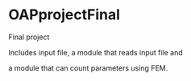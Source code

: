 # OAPprojectFinal
Final project

Includes input file, a module that reads input file and

a module that can count parameters using FEM.
